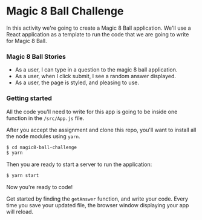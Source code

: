 # Magic 8 Ball Challenge

In this activity we're going to create a Magic 8 Ball application. We'll use a React application as a template to run the code that we are going to write for Magic 8 Ball.


### Magic 8 Ball Stories
- As a user, I can type in a question to the magic 8 ball application.
- As a user, when I click submit, I see a random answer displayed.
- As a user, the page is styled, and pleasing to use.

### Getting started

All the code you'll need to write for this app is going to be inside one function in the `/src/App.js` file.

After you accept the assignment and clone this repo, you'll want to install all the node modules using `yarn`.

```bash
$ cd magic8-ball-challenge
$ yarn
```

Then you are ready to start a server to run the application:

```bash
$ yarn start
```

Now you're ready to code!

Get started by finding the `getAnswer` function, and write your code. Every time you save your updated file, the browser window displaying your app will reload.
